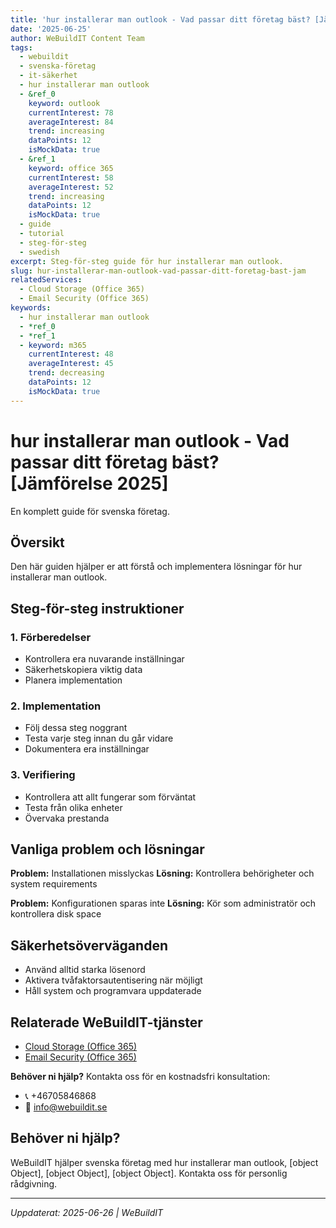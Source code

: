 ```yaml
---
title: 'hur installerar man outlook - Vad passar ditt företag bäst? [Jämförelse 2025]'
date: '2025-06-25'
author: WeBuildIT Content Team
tags:
  - webuildit
  - svenska-företag
  - it-säkerhet
  - hur installerar man outlook
  - &ref_0
    keyword: outlook
    currentInterest: 78
    averageInterest: 84
    trend: increasing
    dataPoints: 12
    isMockData: true
  - &ref_1
    keyword: office 365
    currentInterest: 58
    averageInterest: 52
    trend: increasing
    dataPoints: 12
    isMockData: true
  - guide
  - tutorial
  - steg-för-steg
  - swedish
excerpt: Steg-för-steg guide för hur installerar man outlook.
slug: hur-installerar-man-outlook-vad-passar-ditt-foretag-bast-jam
relatedServices:
  - Cloud Storage (Office 365)
  - Email Security (Office 365)
keywords:
  - hur installerar man outlook
  - *ref_0
  - *ref_1
  - keyword: m365
    currentInterest: 48
    averageInterest: 45
    trend: decreasing
    dataPoints: 12
    isMockData: true
---
```

# hur installerar man outlook - Vad passar ditt företag bäst? [Jämförelse 2025]

En komplett guide för svenska företag.

## Översikt

Den här guiden hjälper er att förstå och implementera lösningar för hur installerar man outlook.

## Steg-för-steg instruktioner

### 1. Förberedelser
- Kontrollera era nuvarande inställningar
- Säkerhetskopiera viktig data
- Planera implementation

### 2. Implementation
- Följ dessa steg noggrant
- Testa varje steg innan du går vidare
- Dokumentera era inställningar

### 3. Verifiering
- Kontrollera att allt fungerar som förväntat
- Testa från olika enheter
- Övervaka prestanda

## Vanliga problem och lösningar

**Problem:** Installationen misslyckas
**Lösning:** Kontrollera behörigheter och system requirements

**Problem:** Konfigurationen sparas inte
**Lösning:** Kör som administratör och kontrollera disk space

## Säkerhetsöverväganden

- Använd alltid starka lösenord
- Aktivera tvåfaktorsautentisering när möjligt
- Håll system och programvara uppdaterade

## Relaterade WeBuildIT-tjänster

- [Cloud Storage (Office 365)](https://webuildit.se/sv/infrastructure/office365/cloud-storage)
- [Email Security (Office 365)](https://webuildit.se/sv/infrastructure/office365/email)

**Behöver ni hjälp?** Kontakta oss för en kostnadsfri konsultation:
- 📞 +46705846868  
- 📧 info@webuildit.se

## Behöver ni hjälp?

WeBuildIT hjälper svenska företag med hur installerar man outlook, [object Object], [object Object], [object Object]. Kontakta oss för personlig rådgivning.

---
*Uppdaterat: 2025-06-26 | WeBuildIT*
